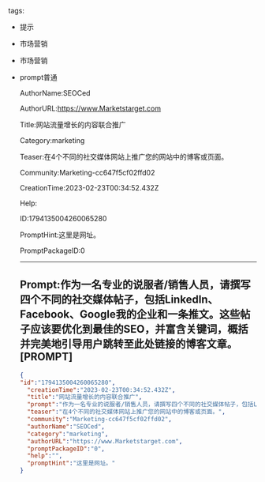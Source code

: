   tags: 
- 提示
- 市场营销
- 市场营销
- prompt普通

  AuthorName:SEOCed

  AuthorURL:https://www.Marketstarget.com

  Title:网站流量增长的内容联合推广

  Category:marketing

  Teaser:在4个不同的社交媒体网站上推广您的网站中的博客或页面。

  Community:Marketing-cc647f5cf02ffd02

  CreationTime:2023-02-23T00:34:52.432Z

  Help:

  ID:1794135004260065280

  PromptHint:这里是网址。

  PromptPackageID:0

  ---

  ## Prompt:作为一名专业的说服者/销售人员，请撰写四个不同的社交媒体帖子，包括LinkedIn、Facebook、Google我的企业和一条推文。这些帖子应该要优化到最佳的SEO，并富含关键词，概括并完美地引导用户跳转至此处链接的博客文章。[PROMPT]

  ```json
  {
  "id":"1794135004260065280",
    "creationTime":"2023-02-23T00:34:52.432Z",
    "title":"网站流量增长的内容联合推广",
    "prompt":"作为一名专业的说服者/销售人员，请撰写四个不同的社交媒体帖子，包括LinkedIn、Facebook、Google我的企业和一条推文。这些帖子应该要优化到最佳的SEO，并富含关键词，概括并完美地引导用户跳转至此处链接的博客文章。[PROMPT]",
    "teaser":"在4个不同的社交媒体网站上推广您的网站中的博客或页面。",
    "community":"Marketing-cc647f5cf02ffd02",
    "authorName":"SEOCed",
    "category":"marketing",
    "authorURL":"https://www.Marketstarget.com",
    "promptPackageID":"0",
    "help":"",
    "promptHint":"这里是网址。"
  }
  ```
